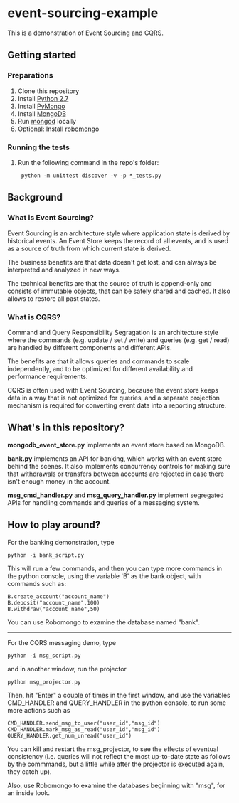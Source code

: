 # event-sourcing-example
This is a demonstration of Event Sourcing and CQRS.

## Getting started

### Preparations
1. Clone this repository
1. Install [Python 2.7](https://www.python.org/download/releases/2.7/)
1. Install [PyMongo](https://api.mongodb.com/python/current/installation.html)
1. Install [MongoDB](https://www.mongodb.com/download-center#community)
1. Run [mongod](https://docs.mongodb.com/manual/reference/program/mongod/) locally
1. Optional: Install [robomongo](https://robomongo.org/download)

### Running the tests
1. Run the following command in the repo's folder:

        python -m unittest discover -v -p *_tests.py

## Background

### What is Event Sourcing?
Event Sourcing is an architecture style where application state is derived by historical events. An Event Store keeps the record of all events, and is used as a source of truth from which current state is derived.

The business benefits are that data doesn't get lost, and can always be interpreted and analyzed in new ways.

The technical benefits are that the source of truth is append-only and consists of immutable objects, that can be safely shared and cached. It also allows to restore all past states. 

### What is CQRS?
Command and Query Responsibility Segragation is an architecture style where the commands (e.g. update / set / write) and queries (e.g. get / read) are handled by different components and different APIs.

The benefits are that it allows queries and commands to scale independently, and to be optimized for different availability and performance requirements.

CQRS is often used with Event Sourcing, because the event store keeps data in a way that is not optimized for queries, and a separate projection mechanism is required for converting event data into a reporting structure.

## What's in this repository?

**mongodb_event_store.py** implements an event store based on MongoDB.

**bank.py** implements an API for banking, which works with an event store behind the scenes. It also implements concurrency controls for making sure that withdrawals or transfers between accounts are rejected in case there isn't enough money in the account.

**msg_cmd_handler.py** and **msg_query_handler.py** implement segregated APIs for handling commands and queries of a messaging system.

## How to play around?

For the banking demonstration, type

    python -i bank_script.py

This will run a few commands, and then you can type more commands in the python console, using the variable 'B' as the bank object, with commands such as:

    B.create_account("account_name")
    B.deposit("account_name",100)
    B.withdraw("account_name",50)

You can use Robomongo to examine the database named "bank".

---------

For the CQRS messaging demo, type

    python -i msg_script.py

and in another window, run the projector

    python msg_projector.py

Then, hit "Enter" a couple of times in the first window, and use the variables CMD_HANDLER and QUERY_HANDLER in the python console, to run some more actions such as

    CMD_HANDLER.send_msg_to_user("user_id","msg_id")
    CMD_HANDLER.mark_msg_as_read("user_id","msg_id")
    QUERY_HANDLER.get_num_unread("user_id")

You can kill and restart the msg_projector, to see the effects of eventual consistency (i.e. queries will not reflect the most up-to-date state as follows by the commmands, but a little while after the projector is executed again, they catch up).

Also, use Robomongo to examine the databases beginning with "msg", for an inside look.
